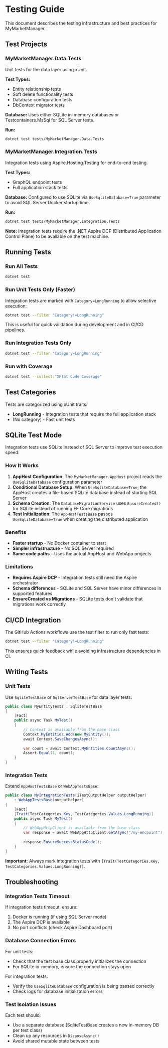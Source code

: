# Testing Guide

This document describes the testing infrastructure and best practices for MyMarketManager.

## Test Projects

### MyMarketManager.Data.Tests

Unit tests for the data layer using xUnit.

**Test Types:**
- Entity relationship tests
- Soft delete functionality tests
- Database configuration tests
- DbContext migrator tests

**Database:** Uses either SQLite in-memory databases or Testcontainers.MsSql for SQL Server tests.

**Run:**
```bash
dotnet test tests/MyMarketManager.Data.Tests
```

### MyMarketManager.Integration.Tests

Integration tests using Aspire.Hosting.Testing for end-to-end testing.

**Test Types:**
- GraphQL endpoint tests
- Full application stack tests

**Database:** Configured to use SQLite via `UseSqliteDatabase=True` parameter to avoid SQL Server Docker startup time.

**Run:**
```bash
dotnet test tests/MyMarketManager.Integration.Tests
```

**Note:** Integration tests require the .NET Aspire DCP (Distributed Application Control Plane) to be available on the test machine.

## Running Tests

### Run All Tests

```bash
dotnet test
```

### Run Unit Tests Only (Faster)

Integration tests are marked with `Category=LongRunning` to allow selective execution:

```bash
dotnet test --filter "Category!=LongRunning"
```

This is useful for quick validation during development and in CI/CD pipelines.

### Run Integration Tests Only

```bash
dotnet test --filter "Category=LongRunning"
```

### Run with Coverage

```bash
dotnet test --collect:"XPlat Code Coverage"
```

## Test Categories

Tests are categorized using xUnit traits:

- **LongRunning** - Integration tests that require the full application stack
- (No category) - Fast unit tests

## SQLite Test Mode

Integration tests use SQLite instead of SQL Server to improve test execution speed:

### How It Works

1. **AppHost Configuration**: The `MyMarketManager.AppHost` project reads the `UseSqliteDatabase` configuration parameter
2. **Conditional Database Setup**: When `UseSqliteDatabase=True`, the AppHost creates a file-based SQLite database instead of starting SQL Server
3. **Schema Creation**: The `DatabaseMigrationService` uses `EnsureCreated()` for SQLite instead of running EF Core migrations
4. **Test Initialization**: The `AppHostTestsBase` passes `UseSqliteDatabase=True` when creating the distributed application

### Benefits

- **Faster startup** - No Docker container to start
- **Simpler infrastructure** - No SQL Server required
- **Same code paths** - Uses the actual AppHost and WebApp projects

### Limitations

- **Requires Aspire DCP** - Integration tests still need the Aspire orchestrator
- **Schema differences** - SQLite and SQL Server have minor differences in supported features
- **EnsureCreated vs Migrations** - SQLite tests don't validate that migrations work correctly

## CI/CD Integration

The GitHub Actions workflows use the test filter to run only fast tests:

```bash
dotnet test --filter "Category!=LongRunning"
```

This ensures quick feedback while avoiding infrastructure dependencies in CI.

## Writing Tests

### Unit Tests

Use `SqliteTestBase` or `SqlServerTestBase` for data layer tests:

```csharp
public class MyEntityTests : SqliteTestBase
{
    [Fact]
    public async Task MyTest()
    {
        // Context is available from the base class
        Context.MyEntities.Add(new MyEntity());
        await Context.SaveChangesAsync();
        
        var count = await Context.MyEntities.CountAsync();
        Assert.Equal(1, count);
    }
}
```

### Integration Tests

Extend `AppHostTestsBase` or `WebAppTestsBase`:

```csharp
public class MyIntegrationTests(ITestOutputHelper outputHelper) 
    : WebAppTestsBase(outputHelper)
{
    [Fact]
    [Trait(TestCategories.Key, TestCategories.Values.LongRunning)]
    public async Task MyTest()
    {
        // WebAppHttpClient is available from the base class
        var response = await WebAppHttpClient.GetAsync("/my-endpoint");
        
        response.EnsureSuccessStatusCode();
    }
}
```

**Important:** Always mark integration tests with `[Trait(TestCategories.Key, TestCategories.Values.LongRunning)]`.

## Troubleshooting

### Integration Tests Timeout

If integration tests timeout, ensure:

1. Docker is running (if using SQL Server mode)
2. The Aspire DCP is available
3. No port conflicts (check Aspire Dashboard port)

### Database Connection Errors

For unit tests:
- Check that the test base class properly initializes the connection
- For SQLite in-memory, ensure the connection stays open

For integration tests:
- Verify the `UseSqliteDatabase` configuration is being passed correctly
- Check logs for database initialization errors

### Test Isolation Issues

Each test should:
- Use a separate database (SqliteTestBase creates a new in-memory DB per test class)
- Clean up any resources in `DisposeAsync()`
- Avoid shared mutable state between tests
